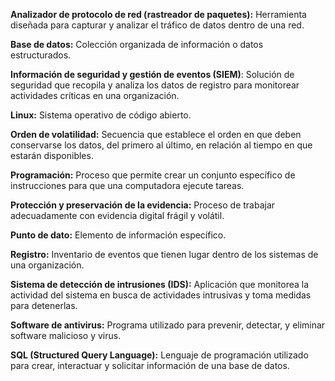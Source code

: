**Analizador de protocolo de red (rastreador de paquetes):** Herramienta diseñada para capturar y analizar el tráfico de datos dentro de una red.

**Base de datos:** Colección organizada de información o datos estructurados.

**Información de seguridad y gestión de eventos (SIEM)**: Solución de seguridad que recopila y analiza los datos de registro para monitorear actividades críticas en una organización.

**Linux:** Sistema operativo de código abierto.

**Orden de volatilidad:** Secuencia que establece el orden en que deben conservarse los datos, del primero al último, en relación al tiempo en que estarán disponibles.

**Programación:** Proceso que permite crear un conjunto específico de instrucciones para que una computadora ejecute tareas.

**Protección y preservación de la evidencia:** Proceso de trabajar adecuadamente con evidencia digital frágil y volátil.

**Punto de dato:** Elemento de información específico.

**Registro:** Inventario de eventos que tienen lugar dentro de los sistemas de una organización.

**Sistema de detección de intrusiones (IDS):** Aplicación que monitorea la actividad del sistema en busca de actividades intrusivas y toma medidas para detenerlas.

**Software de antivirus:** Programa utilizado para prevenir, detectar, y eliminar software malicioso y virus.

**SQL (Structured Query Language):** Lenguaje de programación utilizado para crear, interactuar y solicitar información de una base de datos.